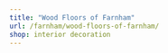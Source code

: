 ```yaml
---
title: "Wood Floors of Farnham"
url: /farnham/wood-floors-of-farnham/
shop: interior decoration
---
```

